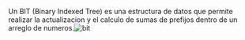 Un BIT (Binary Indexed Tree) es una estructura de datos que permite realizar la actualizacion y el calculo de sumas de prefijos dentro de un arreglo de numeros.![bit](https://user-images.githubusercontent.com/84255151/130513192-08325270-a7e9-4aa9-afde-7a5015fb0a84.png)
